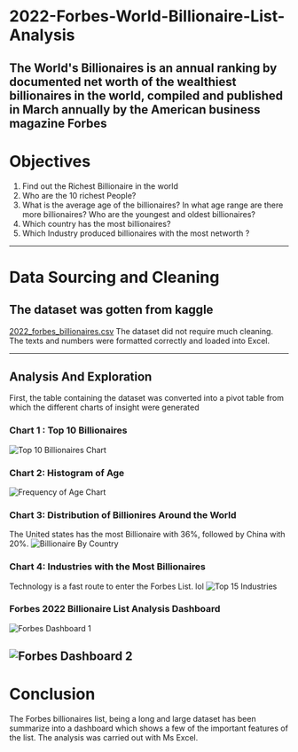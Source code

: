 # 2022-Forbes-World-Billionaire-List-Analysis
The World's Billionaires is an annual ranking by documented net worth of the wealthiest billionaires in the world, compiled and published in March annually by the American business magazine Forbes
---
# Objectives
 1. Find out the Richest Billionaire in the world
 2. Who are the 10 richest People?
 3. What is the average age of the billionaires? In what age range are there more billionaires? Who are the youngest and oldest billionaires?
 4. Which country has the most billionaires?
 5. Which Industry produced billionaires with the most networth ?
---
# Data Sourcing and Cleaning
## The dataset was gotten from kaggle 
[2022_forbes_billionaires.csv](https://github.com/Jadesola-fawibe/2022-Forbes-World-Billionaire-List-Analysis/files/9386838/2022_forbes_billionaires.csv)
The dataset did not require much cleaning. The texts and numbers were formatted correctly and loaded into Excel.

---
## Analysis And Exploration
 First, the table containing the dataset was converted into a pivot table from which the different charts of insight were generated
### Chart 1 : Top 10 Billionaires
![Top 10 Billionaires Chart](https://user-images.githubusercontent.com/107186855/185738088-ab3f3db4-52b2-4a00-a576-ddf3afb98415.png)
### Chart 2: Histogram of Age
![Frequency of Age Chart](https://user-images.githubusercontent.com/107186855/185738260-7596d756-c9f4-4b4d-9f25-e180afcd1ca8.png)
### Chart 3: Distribution of Billionires Around the World
The United states has the most Billionaire with 36%, followed by China with 20%.
![Billionaire By Country](https://user-images.githubusercontent.com/107186855/185738284-b934eb04-103a-4af4-9cf7-ff16f31e6804.png)
### Chart 4: Industries with the Most Billionaires
Technology is a fast route to enter the Forbes List. lol
![Top 15 Industries](https://user-images.githubusercontent.com/107186855/185738305-3861502d-a563-4343-af21-a788308cd0e6.png)
### Forbes 2022 Billionaire List Analysis Dashboard
![Forbes Dashboard 1](https://user-images.githubusercontent.com/107186855/185738448-c31ff7a4-f736-4bb5-af38-babcd3421751.png)

![Forbes Dashboard 2](https://user-images.githubusercontent.com/107186855/185738457-07b5461e-c687-497c-885f-9f697bf08780.png)
---
# Conclusion
The Forbes billionaires list, being a long and large dataset has been summarize into a dashboard which shows a few of the important features of the list. The analysis was carried out with Ms Excel. 


